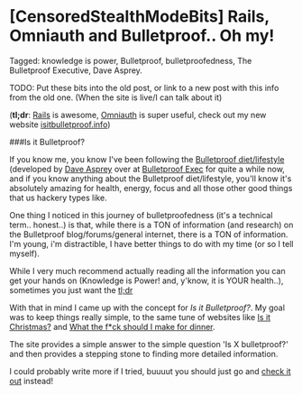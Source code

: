 # [CensoredStealthModeBits] Rails, Omniauth and Bulletproof.. Oh my!

Tagged: knowledge is power, Bulletproof, bulletproofedness, The Bulletproof Executive, Dave Asprey.

TODO: Put these bits into the old post, or link to a new post with this info from the old one. (When the site is live/I can talk about it)

(**tl;dr**: [Rails](http://www.rubyonrails.org) is awesome, [Omniauth](https://github.com/intridea/omniauth) is super useful, check out my new website [isitbulletproof.info](http://www.isitbulletproof.info))

###Is it Bulletproof?

If you know me, you know I've been following the [Bulletproof diet/lifestyle](http://www.bulletproofexec.com/the-complete-illustrated-one-page-bulletproof-diet/) (developed by [Dave Asprey](http://about.me/asprey) over at [Bulletproof Exec](http://www.bulletproofexec.com/) for quite a while now, and if you know anything about the Bulletproof diet/lifestyle, you'll know it's absolutely amazing for health, energy, focus and all those other good things that us hackery types like.

One thing I noticed in this journey of bulletproofedness (it's a technical term.. honest..) is that, while there is a TON of information (and research) on the Bulletproof blog/forums/general internet, there is a TON of information. I'm young, i'm distractible, I have better things to do with my time (or so I tell myself).

While I very much recommend actually reading all the information you can get your hands on (Knowledge is Power! and, y'know, it is YOUR health..), sometimes you just want the [tl;dr](http://en.wikipedia.org/wiki/Wikipedia:Too_long;_didn't_read)

With that in mind I came up with the concept for *Is it Bulletproof?*. My goal was to keep things really simple, to the same tune of websites like [Is it Christmas?](http://isitchristmas.com/) and [What the f*ck should I make for dinner](http://www.whatthefuckshouldimakefordinner.com/).

The site provides a simple answer to the simple question 'Is X bulletproof?' and then provides a stepping stone to finding more detailed information.

I could probably write more if I tried, buuuut you should just go and [check it out](http://www.isitbulletproof.info/) instead!